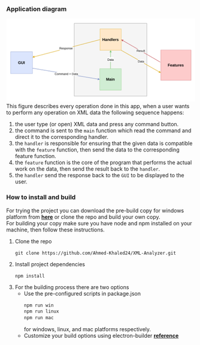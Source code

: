 ### Application diagram

![diagram](/diagram.png)
This figure describes every operation done in this app, when a user wants to perform any operation on XML data the following sequence happens:
1. the user type (or open) XML data and press any command button.
2. the command is sent to the `main` function which read the command and direct it to the corresponding handler.
3. the `handler` is responsible for ensuring that the given data is compatible with the `feature` function, then send the data to the corresponding feature function.
4. the `feature` function is the core of the program that performs the actual work on the data, then send the result back to the `handler`.
5. the `handler` send the response back to the `GUI` to be displayed to the user.


### How to install and build
For trying the project you can download the pre-build copy for windows platform from [**here**](https://google.com) or clone the repo and build your own copy.   
For building your copy make sure you have node and npm installed on your machine, then follow these instructions.
1. Clone the repo
   ``` 
   git clone https://github.com/Ahmed-Khaled24/XML-Analyzer.git
    ```
2. Install project dependencies 
    ``` 
    npm install
    ```
3. For the building process there are two options
   + Use the pre-configured scripts in package.json 
     ```bash
     npm run win
     npm run linux
     npm run mac
     ```
     for windows, linux, and mac platforms respectively.
   + Customize your build options using electron-builder  [**reference**](https://www.electron.build/)